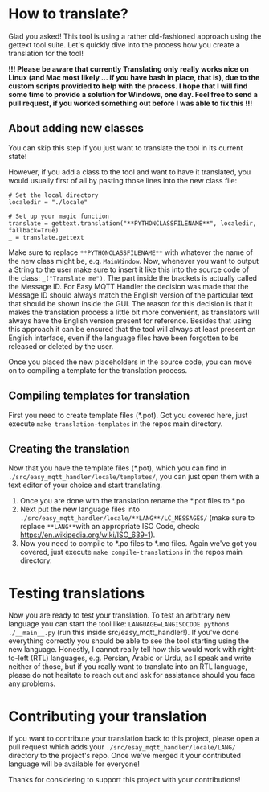 # How to translate?

Glad you asked! This tool is using a rather old-fashioned approach using the gettext tool suite. 
Let's quickly dive into the process how you create a translation for the tool!

**!!! Please be aware that currently Translating only really works nice on Linux (and Mac most likely ... 
if you have bash in place, that is), due to the custom scripts provided to help with the process. 
I hope that I will find some time to provide a solution for Windows, one day. Feel free to send a pull request, 
if you worked something out before I was able to fix this !!!**

## About adding new classes
You can skip this step if you just want to translate the tool in its current state!

However, if you add a class to the tool and want to have it translated, you would usually first of all by
pasting those lines into the new class file:

    # Set the local directory
    localedir = "./locale"
    
    # Set up your magic function
    translate = gettext.translation("**PYTHONCLASSFILENAME**", localedir, fallback=True)
    _ = translate.gettext

Make sure to replace `**PYTHONCLASSFILENAME**` with whatever the name of the new class might be, 
e.g. `MainWindow`. Now, whenever you want to output a String to the user make sure to insert it like this into the 
source code of the class: `_("Translate me")`. The part inside the brackets is actually called the Message ID. 
For Easy MQTT Handler the decision was made that the Message ID should always match the English version of the particular
text that should be shown inside the GUI. The reason for this decision is that it makes the translation process a little
bit more convenient, as translators will always have the English version present for reference. Besides that using this
approach it can be ensured that the tool will always at least present an English interface, even if the language files
have been forgotten to be released or deleted by the user.

Once you placed the new placeholders in the source code, you can move on to compiling a template for the translation process. 

## Compiling templates for translation
First you need to create template files (*.pot). Got you covered here, just execute `make translation-templates` 
in the repos main directory. 

## Creating the translation
Now that you have the template files (*.pot), which you can find in `./src/easy_mqtt_handler/locale/templates/`, 
you can just open them with a text editor of your choice and start translating.

   1) Once you are done with the translation rename the *.pot files to *.po
   2) Next put the new language files into `./src/easy_mqtt_handler/locale/**LANG**/LC_MESSAGES/` 
   (make sure to replace `**LANG**`with an appropriate ISO Code, check: https://en.wikipedia.org/wiki/ISO_639-1).
   3) Now you need to compile to *.po files to *.mo files. Again we've got you covered, 
   just execute `make compile-translations` in the repos main directory.

# Testing translations
Now you are ready to test your translation. To test an arbitrary new language you can start the tool like: 
`LANGUAGE=LANGISOCODE python3 ./__main__.py` (run this inside src/easy_mqtt_handler!). 
If you've done everything correctly you should be able to see the tool starting using the new language. Honestly,
I cannot really tell how this would work with right-to-left (RTL) languages, e.g. Persian, Arabic or Urdu, as I speak
and write neither of those, but if you really want to translate into an RTL language, please do not hesitate to reach
out and ask for assistance should you face any problems.

# Contributing your translation
If you want to contribute your translation back to this project, please open a pull request which adds your 
`./src/esay_mqtt_handler/locale/LANG/` directory to the project's repo.
Once we've merged it your contributed language will be available for everyone! 

Thanks for considering to support this project with your contributions!

